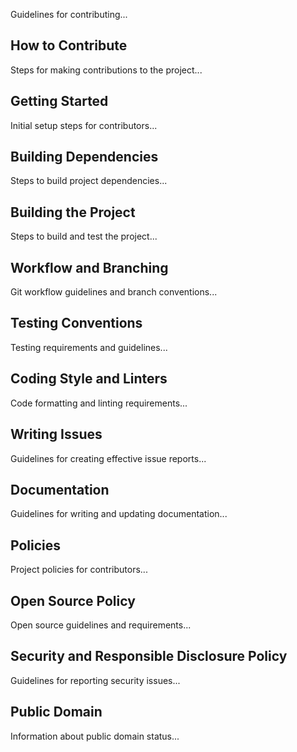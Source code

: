 Guidelines for contributing... 
 
## How to Contribute
Steps for making contributions to the project... 
 
## Getting Started
Initial setup steps for contributors... 
 
## Building Dependencies
Steps to build project dependencies... 
 
## Building the Project
Steps to build and test the project... 
 
## Workflow and Branching
Git workflow guidelines and branch conventions... 
 
## Testing Conventions
Testing requirements and guidelines... 
 
## Coding Style and Linters
Code formatting and linting requirements... 
 
## Writing Issues
Guidelines for creating effective issue reports... 
 
## Documentation
Guidelines for writing and updating documentation... 
 
## Policies
Project policies for contributors... 
 
## Open Source Policy
Open source guidelines and requirements... 
 
## Security and Responsible Disclosure Policy
Guidelines for reporting security issues... 
 
## Public Domain
Information about public domain status...